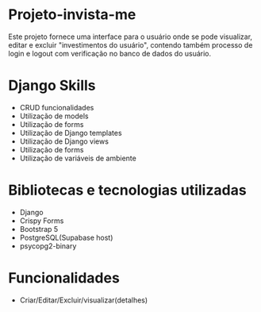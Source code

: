 # Projeto-invista-me
Este projeto fornece uma interface para o usuário onde se pode visualizar, editar e excluir "investimentos do usuário", contendo também processo de login e logout com verificação  no banco de dados do usuário.

# Django Skills
* CRUD funcionalidades 
* Utilização de models
* Utilização de forms
* Utilização de Django templates
* Utilização de Django views
* Utilização de forms
* Utilização de variáveis ​​de ambiente

# Bibliotecas e tecnologias utilizadas
* Django
* Crispy Forms
* Bootstrap 5
* PostgreSQL(Supabase host)
* psycopg2-binary

# Funcionalidades
* Criar/Editar/Excluir/visualizar(detalhes)